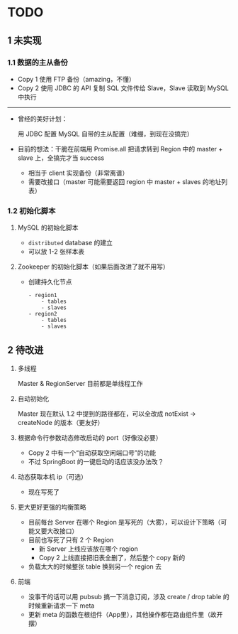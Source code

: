 # TODO

## 1 未实现

### 1.1 数据的主从备份

- Copy 1 使用 FTP 备份（amazing，不懂）
- Copy 2 使用 JDBC 的 API 复制 SQL 文件传给 Slave，Slave 读取到 MySQL 中执行

---

- 曾经的美好计划：

    用 JDBC 配置 MySQL 自带的主从配置（难绷，到现在没搞完）

- 目前的想法：干脆在前端用 Promise.all 把请求转到 Region 中的 master + slave 上，全搞完才当 success

    - 相当于 client 实现备份（非常离谱）
    - 需要改接口（master 可能需要返回 region 中 master + slaves 的地址列表）


### 1.2 初始化脚本

1. MySQL 的初始化脚本

    - `distributed` database 的建立
    - 可以放 1-2 张样本表

2. Zookeeper 的初始化脚本（如果后面改进了就不用写）

    - 创建持久化节点
        ```text
        - region1
            - tables
            - slaves
        - region2
            - tables
            - slaves
        ```

## 2 待改进

1. 多线程

    Master & RegionServer 目前都是单线程工作

2. 自动初始化

    Master 现在默认 1.2 中提到的路径都在，可以全改成 notExist -> createNode 的版本（更友好）

3. 根据命令行参数动态修改启动的 port（好像没必要）

    - Copy 2 中有一个“自动获取空闲端口号”的功能
    - 不过 SpringBoot 的一键启动的话应该没办法改？

4. 动态获取本机 ip（可选）

    - 现在写死了

5. 更大更好更强的均衡策略

    - 目前每台 Server 在哪个 Region 是写死的（大雾），可以设计下策略（可能又要大改接口）
    - 目前也写死了只有 2 个 Region
        - 新 Server 上线应该放在哪个 region
        - Copy 2 上线直接把旧表全删了，然后整个 copy 新的
    - 负载太大的时候整张 table 换到另一个 region 去

6. 前端

    - 没事干的话可以用 pubsub 搞一下消息订阅，涉及 create / drop table 的时候重新请求一下 meta
    - 更新 meta 的函数在根组件（App里），其他操作都在路由组件里（故开摆）